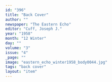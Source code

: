 ```yaml
---
id: "396"
title: "Back Cover"
author: ""
newspaper: "The Eastern Echo"
editor: "Cuff, Joseph J."
year: "1958"
month: "12 Winter"
day: ""
volume: "3"
issue: "4"
_page: ""
image: "eastern_echo_winter1958_body0044.jpg"
tags: "back cover"
layout: "item"
---
```


